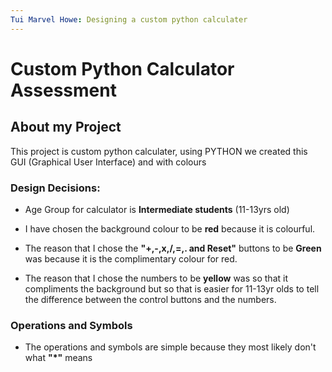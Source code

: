 ```yaml
---
Tui Marvel Howe: Designing a custom python calculater
---
```





# Custom Python Calculator Assessment

## About my Project
This project is custom python calculater, using PYTHON we created this GUI (Graphical User Interface) and with colours

### Design Decisions:
- Age Group for calculator is **Intermediate students** (11-13yrs old)

- I have chosen the background colour to be **red** because it is colourful.
- The reason that I chose the **"+,-,x,/,=,. and Reset"** buttons to be **Green** was because it is the complimentary colour for red.
- The reason that I chose the numbers to be **yellow** was so that it compliments the background but so that is easier for 11-13yr olds to tell the difference between the control buttons and the numbers.

### Operations and Symbols
- The operations and symbols are simple because they most likely don't what **"*"** means

